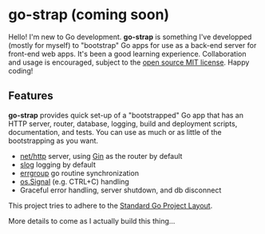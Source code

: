 <!-- @format -->

# **go-strap (coming soon)**

Hello! I'm new to Go development. **go-strap** is something I've developped (mostly for myself) to "bootstrap" Go apps for use as a back-end server for front-end web apps. It's been a good learning experience. Collaboration and usage is encouraged, subject to the [open source MIT license](https://github.com/go-strap/strap/blob/main/LICENSE). Happy coding!

## Features

**go-strap** provides quick set-up of a "bootstrapped" Go app that has an HTTP server, router, database, logging, build and deployment scripts, documentation, and tests. You can use as much or as little of the bootstrapping as you want.

- [net/http](https://pkg.go.dev/net/http#hdr-Servers) server, using [Gin](https://github.com/gin-gonic/gin) as the router by default
- [slog](https://pkg.go.dev/golang.org/x/exp/slog) logging by default
- [errgroup](https://pkg.go.dev/golang.org/x/sync/errgroup) go routine synchronization
- [os.Signal](https://pkg.go.dev/os/signal) (e.g. CTRL+C) handling
- Graceful error handling, server shutdown, and db disconnect

This project tries to adhere to the [Standard Go Project Layout](https://github.com/golang-standards/project-layout).

More details to come as I actually build this thing...
